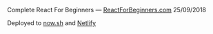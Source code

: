 Complete React For Beginners — [ReactForBeginners.com](https://ReactForBeginners.com)
25/09/2018

Deployed to [now.sh](https://cotd-oaxqtxhwvj.now.sh/) and [Netlify](https://brave-heisenberg-377da5.netlify.com/)
